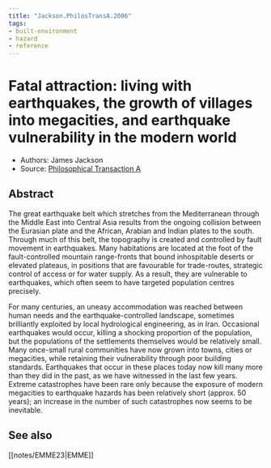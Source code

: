 ```yaml
---
title: "Jackson.PhilosTransA.2006"
tags:
- built-environment
- hazard
- reference
---
```


# Fatal attraction: living with earthquakes, the growth of villages into megacities, and earthquake vulnerability in the modern world
-   Authors: James Jackson
-   Source: [Philosophical Transaction A](https://paperpile.com/app/p/4c5d1591-42c8-047a-8422-4d6cc9dbef89)

## Abstract
The great earthquake belt which stretches from the Mediterranean through the Middle East into Central Asia results from the ongoing collision between the Eurasian plate and the African, Arabian and Indian plates to the south. Through much of this belt, the topography is created and controlled by fault movement in earthquakes. Many habitations are located at the foot of the fault-controlled mountain range-fronts that bound inhospitable deserts or elevated plateaus, in positions that are favourable for trade-routes, strategic control of access or for water supply. As a result, they are vulnerable to earthquakes, which often seem to have targeted population centres precisely.

For many centuries, an uneasy accommodation was reached between human needs and the earthquake-controlled landscape, sometimes brilliantly exploited by local hydrological engineering, as in Iran. Occasional earthquakes would occur, killing a shocking proportion of the population, but the populations of the settlements themselves would be relatively small. Many once-small rural communities have now grown into towns, cities or megacities, while retaining their vulnerability through poor building standards. Earthquakes that occur in these places today now kill many more than they did in the past, as we have witnessed in the last few years. Extreme catastrophes have been rare only because the exposure of modern megacities to earthquake hazards has been relatively short (approx. 50 years); an increase in the number of such catastrophes now seems to be inevitable.

## See also
[[notes/EMME23|EMME]]